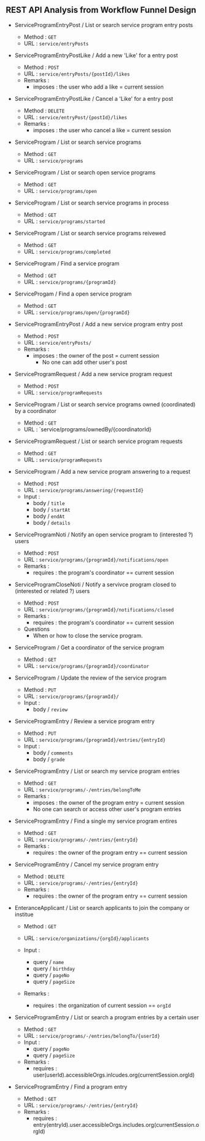 ## REST API Analysis from Workflow Funnel Design

* ServiceProgramEntryPost / List or search service program entry posts
    * Method : `GET`
    * URL : `service/entryPosts`
    
* ServiceProgramEntryPostLike / Add a new 'Like' for a entry post
    * Method : `POST`
    * URL : `service/entryPosts/{postId}/likes`
    * Remarks :
        * imposes : the user who add a like = current session

* ServiceProgramEntryPostLike / Cancel a 'Like' for a entry post
    * Method : `DELETE`
    * URL : `service/entryPost/{postId}/likes`
    * Remarks :
        * imposes : the user who cancel a like = current session
        
* ServiceProgram / List or search service programs 
    * Method : `GET`
    * URL : `service/programs`

* ServiceProgram / List or search open service programs
    * Method : `GET`
    * URL : `service/programs/open`

* ServiceProgram / List or search service programs in process
    * Method : `GET`
    * URL : `service/programs/started`
    
* ServiceProgram / List or search service programs reivewed
    * Method : `GET`
    * URL : `service/programs/completed`

* ServiceProgram / Find a service program
    * Method : `GET`
    * URL : `service/programs/{programId}`
    
* ServiceProgam / Find a open service program
    * Method : `GET`
    * URL : `service/programs/open/{programId}`

* ServiceProgramEntryPost / Add a new service program entry post
    * Method : `POST`
    * URL : `service/entryPosts/`
    * Remarks :
        * imposes : the owner of the post = current session
            * No one can add other user's post

* ServiceProgramRequest / Add a new service program request
    * Method : `POST`
    * URL : `service/programRequests`
    
* ServiceProgram / List or search service programs owned (coordinated) by a coordinator
    * Method : `GET`
    * URL : `service/programs/ownedBy/{coordinatorId}

* ServiceProgramRequest / List or search service program requests
    * Method : `GET`
    * URL : `service/programRequests`

* ServiceProgram / Add a new service program answering to a request
    * Method : `POST`
    * URL : `service/programs/answering/{requestId}`
    * Input : 
        * body / `title`
        * body / `startAt`
        * body / `endAt`
        * body / `details`
    
* ServiceProgramNoti / Notify an open service program to (interested ?) users
    * Method : `POST`
    * URL : `service/programs/{programId}/notifications/open`
    * Remarks :
        * requires : the program's coordinator == current session
    
* ServiceProgramCloseNoti / Notify a servivce program closed to (interested or related ?) users
    * Method : `POST`
    * URL : `service/programs/{programId}/notifications/closed`
    * Remarks : 
        * requires : the program's coordinator == current session
    * Questions
        * When or how to close the service program.
        
* ServiceProgram / Get a coordinator of the service program
    * Method : `GET`
    * URL : `service/programs/{programId}/coordinator`

* ServiceProgram / Update the review of the service program
    * Method : `PUT`
    * URL : `service/programs/{programId}/`
    * Input :
        * body / `review`

* ServiceProgramEntry / Review a service program entry
    * Method : `PUT`
    * URL : `service/programs/{programId}/entries/{entryId}`
    * Input :
        * body / `comments`
        * body / `grade`

* ServiceProgramEntry / List or search my service program entries
    * Method : `GET`
    * URL : `service/programs/-/entries/belongToMe`
    * Remarks : 
        * imposes : the owner of the program entry = current session
        * No one can search or access other user's program entries
    
* ServiceProgramEntry / Find a single my service program entires
    * Method : `GET`
    * URL : `service/programs/-/entries/{entryId}`
    * Remarks :
        * requires : the owner of the program entry == current session

* ServiceProgramEntry / Cancel my service program entry
    * Method : `DELETE`
    * URL : `service/programs/-/entries/{entryId}`
    * Remarks :
        * requires : the owner of the program entry == current session


* EnteranceApplicant / List or search applicants to join the company or institue
    * Method : `GET`
    * URL : `service/organizations/{orgId}/applicants`
    * Input : 
        * query / `name`
        * query / `birthday`
        * query / `pageNo`
        * query / `pageSize`

    * Remarks :
        * requires : the organization of current session == `orgId`
        

* ServiceProgramEntry / List or search a program entries by a certain user
    * Method : `GET`
    * URL : `service/programs/-/entries/belongTo/{userId}`
    * Input :
        * query / `pageNo`
        * query / `pageSize`
    * Remarks :
        * requires :  user(userId).accessibleOrgs.inlcudes.org(currentSession.orgId)
        
* ServiceProgramEntry / Find a program entry
    * Method : `GET`
    * URL : `service/programs/-/entries/{entryId}`
    * Remarks : 
        * requires : entry(entryId).user.accessibleOrgs.includes.org(currentSession.orgId)

        
        